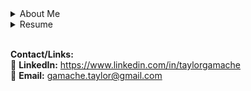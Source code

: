 
<details>
<summary>About Me</summary>
Im a self-taught software engineer focused in systems programming and embedded devices.
<br>
<br>
For the last decade or so, I’ve been working as a carpenter (as well as working for the Manchester School District at one point). As a carpenter, I mainly did full home remodels and house flips with a partner. After a while I realized it wasn’t a great fit for me long term, so I decided to get into programming since I’ve always been interested in computers and taking them apart. Surprisingly, the problem solving aspect of programming isn’t all that different from carpentry.  
<br>
<br>
I first started by signing up for a month long course that covered basics in JavaScript. I didn't really fall in love with programming until I got away from web development and was introduced to C in the cs50 course. I continued learning by waking up early to code for a couple hours before work. Eventually, I realized I needed to go all in. Now I spend my days programming and picking up a bit of carpentry work on the side occasionally.  
<br>
<br>
My goal is to find a job as an entry level software engineer where I can work with a team, learn from them, solve interesting problems, and provide some value to the team and company.
</details>

<!--
<details>
<summary>CS Education</summary>

- **First Step Coding** - [website](https://www.firststepcoding.com)   
April 2017, Course in Cambridge, MA
    - Intro to programming course using JavaScript.
    - Covered basic fundamentals such as data types, arrays, loops, functions, etc...
    - Also touched on HTML and CSS.

- **Harvard's CS50** - [repo](https://github.com/breakthatbass/cs50) / [website](https://cs50.harvard.edu/college/2019/fall/)  
Winter 2019/2020, Online Course
    - Free online intro to computer science course.
    - Covers basics of C, arrays, algorithms, data structures, Python, SQL, and web programming.

- **C Programming Language** (k&r) - [repo](https://github.com/breakthatbass/c_programming_language) / [wiki](https://en.wikipedia.org/wiki/The_C_Programming_Language)  
Spring/Summer 2020, Textbook
    - Classic book that covers the entirety of the C lannguage by Brian Kernighan and Dennis Ritchie.
    - Goes into detail on some commonly used data strcutures and algorithms as well as low-level programming concepts such as pointers, memory, and system calls.

- **Operating Systems: Thee Easy Pieces** - [repo](https://github.com/breakthatbass/OStep) / [website](https://pages.cs.wisc.edu/~remzi/OSTEP/)  
Winter 2020/2021, Textbook
    - Authored by Remzi Arpaci-Dusseau of University of Wisconsin.
    - Covers many OS topics like how an OS schedules a CPU, manages memory,and stores files persistently.
    - Also gets deep into C code on common systems programming concepts such as threads & locks, forking processes, pipes, memory management, and much more.
    - Really fun book 👍.

- **Algorithms** - [repo](https://github.com/breakthatbass/algorithms) / [website](https://algs4.cs.princeton.edu/home/)  
Spring/Summer 2021, Textbook
    - Authored by Robert Sedgewick of Princeton University
    - Covers data structures, sorting and searching algorithms, graphs, string processing algorithms, as well as scientific analysis of algorithms.
    - *In progress...*


</details>
-->
<details>
<summary>Resume</summary>

### **Skills:**
C, Python, Java, Bash, Vim, VS Code, Git, debugging, profiling.

### **Projects/Work:**

[**Embedded System - Shape the World**](https://github.com/breakthatbass/embedded-stw)
- My work from the [EdX online course](https://learning.edx.org/course/course-v1:UTAustinX+UT.6.10x+3T2019/home).
- Various pieces of firmware for the TM4C123 ARM Cortex microcontroller

[**Conway**](https://github.com/breakthatbass/conway)  
- Visualization program of Conway's [game of life](https://en.wikipedia.org/wiki/Conway%27s_Game_of_Life) cellular automation algorithm in C.  
- Also wrote a decompression algorithm to read RLE pattern files into the grid.  

[**xmas**](https://github.com/breakthatbass/xmas)  
- Download [Advent of Code](https://adventofcode.com) puzzle directions, inputs, and submit answers in the terminal.  
- Handles HTTP requests with the libcurl C library.  
- Minimizes server requests by storing data in a local cache.  

[**Minish**](https://github.com/breakthatbass/minish)  
- A minimal UNIX shell
- Handles multiple pipes and redirection


### **Work Experience:**
#### **Contractor (carpentry) - self-employed<br>2012 - current**
- Implement creative solutions to problems within a specific context.
- Create plans for projects based on input from customers and/or other contractors.
- Communicate with customers and other contractors about solutions and plans.

#### **Paraprofessional - Manchester Memorial High School<br>2016-2017 school year**  
- Aid teachers & multiple students in achieving IEP goals in the special education department.
- Tutor in Algebra.

### **Education:**
**Southern New Hampshire University**  
B.A History  
Graduated spring 2016

</details>
<br>

<!-- comment out stats for now. probably don't need it
<details>
<summary>Stats</summary>

![GitHub stats](https://github-readme-stats.vercel.app/api?username=breakthatbass)

</details>
-->

<!--
<details>
<summary>Contact/Links</summary>
-->
**Contact/Links:**  
🎩 **LinkedIn:** https://www.linkedin.com/in/taylorgamache  
📩 **Email:** gamache.taylor@gmail.com  
<!--
📷 **Instagram**: https://www.instagram.com/breakthatbass
-->
<!--
</details>
-->

